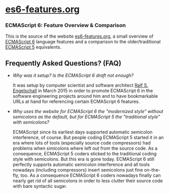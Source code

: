 
# [es6-features.org](http://es6-features.org/)

### ECMAScript 6: Feature Overview &amp; Comparison

This is the source of the website [es6-features.org](http://es6-features.org/),
a small overview of
[ECMAScript 6](http://wiki.ecmascript.org/doku.php?id=harmony:specification_drafts)
language features and a comparison to the older/traditional
[ECMAScript 5](http://www.ecma-international.org/publications/files/ECMA-ST/ECMA-262.pdf)
equivalents.

## Frequently Asked Questions? (FAQ)

- *Why was it setup? Is the ECMAScript 6 draft not enough?*

  It was setup by computer scientist and software
  architect [Ralf S. Engelschall](mailto:rse@engelschall.com) in March 2015 in order to
  promote ECMAScript 6 in the software engineering projects around him
  and to have bookmarkable URLs at hand for referencing certain ECMAScript 6 features.

- *Why uses the website for ECMAScript 6 the "modernized style" without semicolons as
  the default, but for ECMAScript 5 the "traditional style" with semicolons?*

  ECMAScript since its earliest days supported automatic semicolon interference, of course.
  But people coding ECMAScript 5 started it in an era where lots of tools (especially
  source code compressors) had problems when simicolons where left out from the source code.
  As a consequence, ECMAScript 5 coders sticked to the traditional coding style with
  semicolons. But this era is gone today. ECMAScript 6 still perfectly supports automatic
  semicolon interference and all tools nowadays (including compressors) insert semicolons
  just fine on-the-fly, too. As a consequence ECMAScript 6 coders nowadays finally
  can nearly get rid of all semicolons in order to less clutter their source code
  with bare syntactic sugar.

